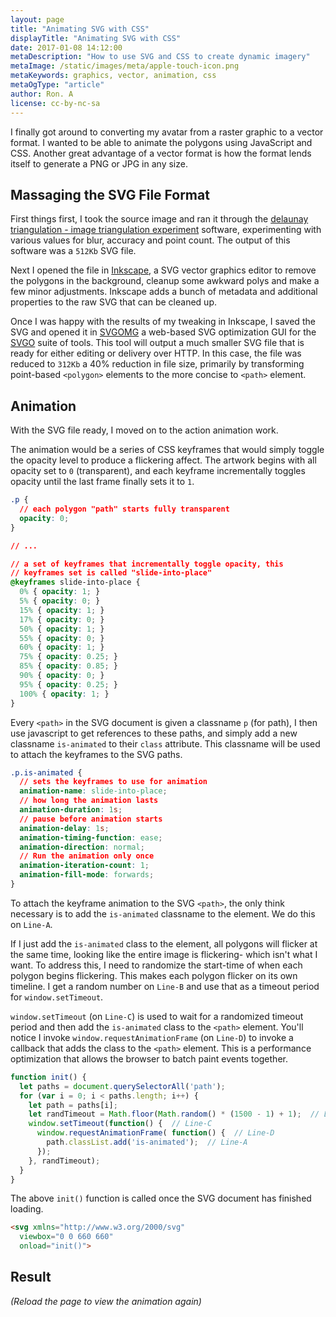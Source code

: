 ```yaml
---
layout: page
title: "Animating SVG with CSS"
displayTitle: "Animating SVG with CSS"
date: 2017-01-08 14:12:00
metaDescription: "How to use SVG and CSS to create dynamic imagery"
metaImage: /static/images/meta/apple-touch-icon.png
metaKeywords: graphics, vector, animation, css
metaOgType: "article"
author: Ron. A
license: cc-by-nc-sa
---
```



I finally got around to converting my avatar from a raster graphic to a vector
format. I wanted to be able to animate the polygons using JavaScript and CSS.
Another great advantage of a vector format is how the format lends itself to
generate a PNG or JPG in any size.


## Massaging the SVG File Format

First things first, I took the source image and ran it through the 
[delaunay triangulation - image triangulation
experiment](https://snorpey.github.io/triangulation/) software, experimenting
with various values for blur, accuracy and point count. The output of this
software was a `512Kb` SVG file.

Next I opened the file in [Inkscape](https://inkscape.org/en/), a SVG vector
graphics editor to remove the polygons in the background, cleanup some
awkward polys and make a few minor adjustments. Inkscape adds a bunch of
metadata and additional properties to the raw SVG that can be cleaned up.

Once I was happy with the results of my tweaking in Inkscape, I saved
the SVG and opened it in [SVGOMG](https://jakearchibald.github.io/svgomg/)
a web-based SVG optimization GUI for the [SVGO](https://github.com/svg/svgo)
suite of tools. This tool will output a much smaller SVG file that is ready for
either editing or delivery over HTTP. In this case, the file was reduced to
`312Kb` a 40% reduction in file size, primarily by transforming point-based 
`<polygon>` elements to the more concise to `<path>` element.


## Animation

With the SVG file ready, I moved on to the action animation work. 

The animation would be a series of CSS keyframes that would simply toggle the
opacity level to produce a flickering affect. The artwork begins with all
opacity set to `0` (transparent), and each keyframe incrementally toggles 
opacity until the last frame finally sets it to `1`.

```css
.p {
  // each polygon "path" starts fully transparent
  opacity: 0;
}

// ...

// a set of keyframes that incrementally toggle opacity, this 
// keyframes set is called "slide-into-place"
@keyframes slide-into-place {
  0% { opacity: 1; }
  5% { opacity: 0; }
  15% { opacity: 1; }
  17% { opacity: 0; }
  50% { opacity: 1; }
  55% { opacity: 0; }
  60% { opacity: 1; }
  75% { opacity: 0.25; }
  85% { opacity: 0.85; }
  90% { opacity: 0; }
  95% { opacity: 0.25; }
  100% { opacity: 1; }
}
```

Every `<path>` in the SVG document is given a classname `p` (for path), I then
use javascript to get references to these paths, and simply add a new classname
`is-animated` to their `class` attribute. This classname will be used to attach
the keyframes to the SVG paths.

```css
.p.is-animated {
  // sets the keyframes to use for animation 
  animation-name: slide-into-place;
  // how long the animation lasts
  animation-duration: 1s;
  // pause before animation starts
  animation-delay: 1s;
  animation-timing-function: ease;
  animation-direction: normal;
  // Run the animation only once
  animation-iteration-count: 1;
  animation-fill-mode: forwards;
}
```

To attach the keyframe animation to the SVG `<path>`, the only think necessary
is to add the `is-animated` classname to the element. We do this on `Line-A`.

If I just add the `is-animated` class to the element, all polygons will flicker
at the same time, looking like the entire image is flickering- which isn't what
I want. To address this, I need to randomize the start-time of when each polygon
begins flickering. This makes each polygon flicker on its own timeline. I get
a random number on `Line-B` and use that as a timeout period for
`window.setTimeout`. 

`window.setTimeout` (on `Line-C`) is used to wait for a randomized timeout
period and then add the `is-animated` class to the `<path>` element. You'll
notice I invoke `window.requestAnimationFrame` (on `Line-D`) to invoke a
callback that adds the class to the `<path>` element. This is a performance
optimization that allows the browser to batch paint events together.

```javascript
function init() {
  let paths = document.querySelectorAll('path');
  for (var i = 0; i < paths.length; i++) {
    let path = paths[i];
    let randTimeout = Math.floor(Math.random() * (1500 - 1) + 1);  // Line-B
    window.setTimeout(function() {  // Line-C
      window.requestAnimationFrame( function() {  // Line-D
        path.classList.add('is-animated');  // Line-A
      });
    }, randTimeout);
  }
}
```

The above `init()` function is called once the SVG document has finished
loading.

```html
<svg xmlns="http://www.w3.org/2000/svg"
  viewbox="0 0 660 660"
  onload="init()">
```


## Result

<object type="image/svg+xml" data="/static/images/meta/avatar-animated.svg"
  height="660" width="660">
</object>
_(Reload the page to view the animation again)_
